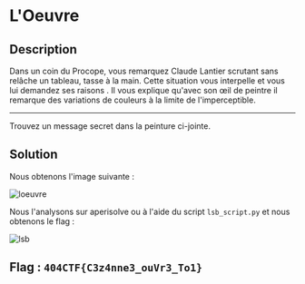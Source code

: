 # L'Oeuvre

## Description

Dans un coin du Procope, vous remarquez Claude Lantier scrutant sans relâche un tableau, tasse à la main. Cette situation vous interpelle et vous lui demandez ses raisons . Il vous explique qu'avec son œil de peintre il remarque des variations de couleurs à la limite de l'imperceptible.

---

Trouvez un message secret dans la peinture ci-jointe.

## Solution

Nous obtenons l'image suivante :

![loeuvre](loeuvre.png)

Nous l'analysons sur aperisolve ou à l'aide du script `lsb_script.py` et nous obtenons le flag :

![lsb](lsb.png)

## Flag : `404CTF{C3z4nne3_ouVr3_To1}`
